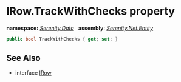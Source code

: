 # IRow.TrackWithChecks property
**namespace:** *[Serenity.Data](../../README.md#serenity.data-namespace)*   **assembly**: *[Serenity.Net.Entity](../../README.md)*

```csharp
public bool TrackWithChecks { get; set; }
```

## See Also

* interface [IRow](../IRow.md)